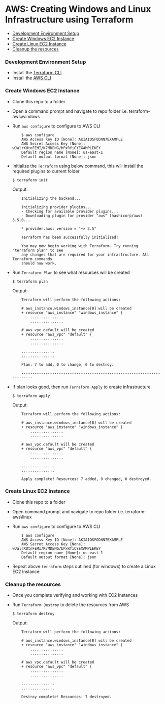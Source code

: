 # AWS: Creating Windows and Linux Infrastructure using Terraform

<!-- TOC -->

- [Development Environment Setup](#development-environment-setup)
- [Create Windows EC2 Instance](#create-windows-ec2-instance)
- [Create Linux EC2 Instance](#create-linux-ec2-instance)
- [Cleanup the resources](#cleanup-the-resources)

<!-- /TOC -->

### Development Environment Setup
- Install the [Terraform CLI](https://learn.hashicorp.com/tutorials/terraform/install-cli) 
- Install the [AWS CLI](https://aws.amazon.com/cli/)

### Create Windows EC2 Instance
- Clone this repo to a folder
- Open a command prompt and navigate to repo folder i.e. terraform-aws\windows
- Run `aws configure` to configure to AWS CLI
    ```
        $ aws configure
        AWS Access Key ID [None]: AKIAIOSFODNN7EXAMPLE
        AWS Secret Access Key [None]: wJalrXUtnFEMI/K7MDENG/bPxRfiCYEXAMPLEKEY
        Default region name [None]: us-east-1
        Default output format [None]: json
    ```

- Initialize the `Terraform` using below command, this will install the required plugins to current folder
	```
	$ terraform init
	```
    Output:
    ```
        Initializing the backend...

        Initializing provider plugins...
        - Checking for available provider plugins...
        - Downloading plugin for provider "aws" (hashicorp/aws) 3.5.0...

        * provider.aws: version = "~> 3.5"

        Terraform has been successfully initialized!

        You may now begin working with Terraform. Try running "terraform plan" to see
        any changes that are required for your infrastructure. All Terraform commands
        should now work.
    ```
- Run `Terraform Plan` to see what resources will be created

	```
	$ terraform plan
	```
    Output:
    ```
        Terraform will perform the following actions:

        # aws_instance.windows_instance[0] will be created
        + resource "aws_instance" "windows_instance" {
            ...............
            ...............

        # aws_vpc.default will be created
        + resource "aws_vpc" "default" {
            ...............
            ...............

        ...............
        ...............

        Plan: 7 to add, 0 to change, 0 to destroy.

        ------------------------------------------------------------------------

    ```

- If plan looks good, then run `Terraform Apply` to create infrastructure

	```
	$ terraform apply
	```
    Output:
    ```
        Terraform will perform the following actions:

        # aws_instance.windows_instance[0] will be created
        + resource "aws_instance" "windows_instance" {
            ...............
            ...............

        # aws_vpc.default will be created
        + resource "aws_vpc" "default" {
            ...............
            ...............

        ...............
        ...............

        Apply complete! Resources: 7 added, 0 changed, 0 destroyed.
    ```

### Create Linux EC2 Instance
- Clone this repo to a folder
- Open command prompt and navigate to repo folder i.e. terraform-aws\linux
- Run `aws configure` to configure to AWS CLI
    ```
        $ aws configure
        AWS Access Key ID [None]: AKIAIOSFODNN7EXAMPLE
        AWS Secret Access Key [None]: wJalrXUtnFEMI/K7MDENG/bPxRfiCYEXAMPLEKEY
        Default region name [None]: us-east-1
        Default output format [None]: json
    ```

- Repeat above `terraform` steps outlined (for windows) to create a Linux EC2 Instance


### Cleanup the resources
- Once you complete verifying and working with EC2 Instances
- Run `Terraform Destroy` to delete the resources from AWS

	```
	$ terraform destroy
	```
    Output:
    ```
        Terraform will perform the following actions:

        # aws_instance.windows_instance[0] will be created
        + resource "aws_instance" "windows_instance" {
            ...............
            ...............

        # aws_vpc.default will be created
        + resource "aws_vpc" "default" {
            ...............
            ...............

        ...............
        ...............

        Destroy complete! Resources: 7 destroyed.
    ```